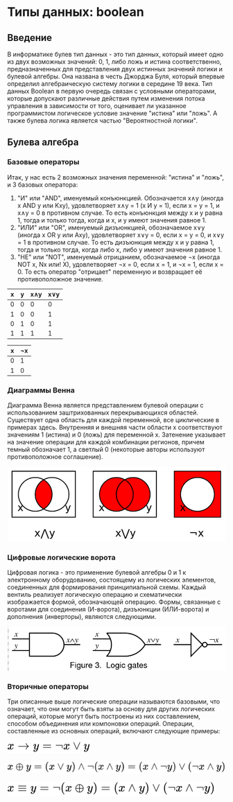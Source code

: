 # Типы данных: boolean
## Введение
В информатике булев тип данных - это тип данных, который имеет одно из двух возможных значений: 0, 1, либо ложь и истина соответственно, предназначенных для представления двух истинных значений логики и булевой алгебры. Она названа в честь Джорджа Буля, который впервые определил алгебраическую систему логики в середине 19 века. Тип данных Boolean в первую очередь связан с условными операторами, которые допускают различные действия путем изменения потока управления в зависимости от того, оценивает ли указанное программистом логическое условие значение "истина" или "ложь". А также булева логика является частью "Вероятностной логики".
## Булева алгебра
### Базовые операторы
Итак, у нас есть 2 возможных значения переменной: "истина" и "ложь", и 3 базовых оператора:
1. "И" или "AND", именуемый конъюнкцией. Обозначается x∧y (иногда x AND y или Kxy), удовлетворяет x∧y = 1 (x И y = 1), если x = y = 1, и x∧y = 0 в противном случае. То есть конъюнкция между x и y равна 1, тогда и только тогда, когда и x, и y имеют значения равное 1.
2. "ИЛИ" или "OR", именуемый дизъюнкцией, обозначаемое x∨y (иногда x OR y или Axy), удовлетворяет x∨y = 0, если x = y = 0, и x∨y = 1 в противном случае. То есть дизъюнкция между x и y равна 1, тогда и только тогда, когда либо x, либо y имеют значения равное 1.
3. "НЕ" или "NOT", именуемый отрицанием, обозначаемое ¬x (иногда NOT x, Nx или! X), удовлетворяет ¬x = 0, если x = 1, и ¬x = 1, если x = 0. То есть оператор "отрицает" переменную и возвращает её противоположное значение.

| x 	| y 	| x∧y 	| x∨y 	|
|---	|---	|-----	|-----	|
| 0 	| 0 	| 0   	| 0   	|
| 1 	| 0 	| 0   	| 1   	|
| 0 	| 1 	| 0   	| 1   	|
| 1 	| 1 	| 1   	| 1   	|

| x | ¬x |
|---|----|
| 0 | 1  |
| 1 | 0  |

### Диаграммы Венна

Диаграмма Венна является представлением булевой операции с использованием заштрихованных перекрывающихся областей. Существует одна область для каждой переменной, все циклические в примерах здесь. Внутренняя и внешняя части области x соответствуют значениям 1 (истина) и 0 (ложь) для переменной x. Затенение указывает на значение операции для каждой комбинации регионов, причем темный обозначает 1, а светлый 0 (некоторые авторы используют противоположное соглашение).

![VennAndOrNot](img/Vennandornot.png)

### Цифровые логические ворота

Цифровая логика - это применение булевой алгебры 0 и 1 к электронному оборудованию, состоящему из логических элементов, соединенных для формирования принципиальной схемы. Каждый вентиль реализует логическую операцию и схематически изображается формой, обозначающей операцию. Формы, связанные с воротами для соединения (И-ворота), дизъюнкции (ИЛИ-ворота) и дополнения (инверторы), являются следующими.

![LogicGates](img/LogicGates.GIF)

### Вторичные операторы

Три описанные выше логические операции называются базовыми, что означает, что они могут быть взяты за основу для других логических операций, которые могут быть построены из них составлением, способом объединения или компоновки операций. Операции, составленные из основных операций, включают следующие примеры:

![implication](img/implication.svg)

![exclusiveOr](img/exclusive_or.svg)

![equivalence](img/equivalence.svg)
